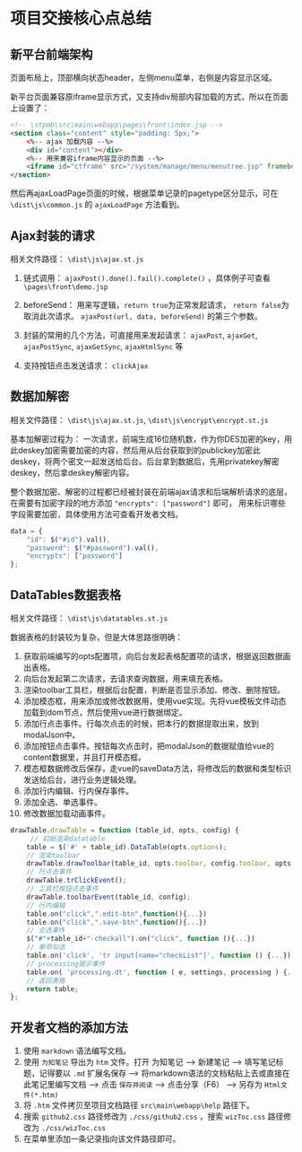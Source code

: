 # 项目交接核心点总结

## 新平台前端架构

页面布局上，顶部横向状态header，左侧menu菜单，右侧是内容显示区域。

新平台页面兼容原iframe显示方式，又支持div局部内容加载的方式，所以在页面上设置了：
```html
<!-- \stpmb\src\main\webapp\pages\front\index.jsp -->
<section class="content" style="padding: 5px;">
    <%-- ajax 加载内容 --%>
    <div id="content"></div>
    <%-- 用来兼容iframe内容显示的页面 --%>
    <iframe id="ctframe" src="/system/manage/menu/menutree.jsp" frameborder="0" style="display: none"></iframe>
</section>
```
然后再ajaxLoadPage页面的时候，根据菜单记录的pagetype区分显示，可在 `\dist\js\common.js` 的 `ajaxLoadPage` 方法看到。

## Ajax封装的请求

相关文件路径： `\dist\js\ajax.st.js`

1. 链式调用： `ajaxPost().done().fail().complete()` ，具体例子可查看 `\pages\front\demo.jsp` 

2. beforeSend： 用来写逻辑，`return true`为正常发起请求， `return false`为取消此次请求。 `ajaxPost(url, data, beforeSend)` 的第三个参数。

3. 封装的常用的几个方法，可直接用来发起请求： `ajaxPost`, `ajaxGet`, `ajaxPostSync`, `ajaxGetSync`, `ajaxHtmlSync` 等

4. 支持按钮点击发送请求： `clickAjax`

## 数据加解密

相关文件路径： `\dist\js\ajax.st.js`, `\dist\js\encrypt\encrypt.st.js`

基本加解密过程为： 一次请求，前端生成16位随机数，作为你DES加密的key，用此deskey加密需要加密的内容，然后用从后台获取到的publickey加密此deskey，将两个密文一起发送给后台。后台拿到数据后，先用privatekey解密deskey，然后拿deskey解密内容。

整个数据加密、解密的过程都已经被封装在前端ajax请求和后端解析请求的底层，在需要有加密字段的地方添加 `"encrypts": ["password"]` 即可， 用来标识哪些字段需要加密，具体使用方法可查看开发者文档。
```js
data = {
    "id": $("#id").val(),
    "password": $("#password").val(),
    "encrypts": ["password"]
};
```

## DataTables数据表格

相关文件路径： `\dist\js\datatables.st.js`

数据表格的封装较为复杂，但是大体思路很明确：
1. 获取前端编写的opts配置项，向后台发起表格配置项的请求，根据返回数据画出表格。
2. 向后台发起第二次请求，去请求查询数据，用来填充表格。
3. 渲染toolbar工具栏，根据后台配置，判断是否显示添加、修改、删除按钮。
4. 添加模态框，用来添加或修改数据用，使用vue实现。先将vue模板文件动态加载到dom节点，然后使用vue进行数据绑定。
5. 添加行点击事件。行每次点击的时候，把本行的数据提取出来，放到modalJson中。
6. 添加按钮点击事件。按钮每次点击时，把modalJson的数据赋值给vue的content数据里，并且打开模态框。
7. 模态框数据修改后保存，走vue的saveData方法，将修改后的数据和类型标识发送给后台，进行业务逻辑处理。
8. 添加行内编辑、行内保存事件。
9. 添加全选、单选事件。
10. 修改数据加载动画事件。

```js
drawTable.drawTable = function (table_id, opts, config) {
     // 初始渲染datatable
    table = $('#' + table_id).DataTable(opts.options);
    // 渲染toolbar
    drawTable.drawToolbar(table_id, opts.toolbar, config.toolbar, opts.validate);
    // 行点击事件
    drawTable.trClickEvent();
    // 工具栏按钮点击事件
    drawTable.toolbarEvent(table_id, config);
    // 行内编辑
    table.on("click",".edit-btn",function(){...})
    table.on("click",".save-btn",function(){...})
    // 全选事件
    $("#"+table_id+"-checkall").on("click", function (){...})
    // 单项勾选
    table.on('click', 'tr input[name="checkList"]', function () {...})
    // processing提示事件
    table.on( 'processing.dt', function ( e, settings, processing ) {...})
    // 返回表格
    return table;
};
```

## 开发者文档的添加方法

1. 使用 `markdown` 语法编写文档。
2. 使用 `为知笔记` 导出为 `htm` 文件。打开 为知笔记 --> 新建笔记 --> 填写笔记标题，记得要以 `.md` 扩展名保存 --> 将markdown语法的文档粘贴上去或直接在此笔记里编写文档 --> 点击 `保存并阅读` --> 点击分享（F6） --> 另存为 `Html文件(*.htm)`
3. 将 `.htm` 文件拷贝至项目文档路径 `src\main\webapp\help` 路径下。
4. 搜索 `github2.css` 路径修改为 `./css/github2.css` ，搜索 `wizToc.css` 路径修改为 `./css/wizToc.css` 
5. 在菜单里添加一条记录指向该文件路径即可。

